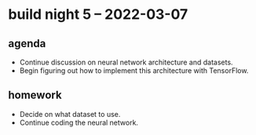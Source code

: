 # build night 5 – 2022-03-07

## agenda

- Continue discussion on neural network architecture and datasets.
- Begin figuring out how to implement this architecture with TensorFlow.

## homework

- Decide on what dataset to use.
- Continue coding the neural network.
